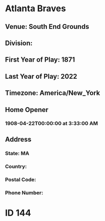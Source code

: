 # Atlanta Braves
## Venue: South End Grounds
## Division: 
## First Year of Play: 1871
## Last Year of Play: 2022
## Timezone: America/New_York
## Home Opener
### 1908-04-22T00:00:00 at 3:33:00 AM
## Address
### 
### State: MA
### Country: 
### Postal Code: 
### Phone Number: 
# ID 144